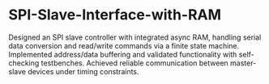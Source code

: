 # SPI-Slave-Interface-with-RAM
Designed an SPI slave controller with integrated async RAM, handling serial data conversion and read/write commands via a finite state machine. Implemented address/data buffering and validated functionality with self-checking testbenches. Achieved reliable communication between master-slave devices under timing constraints.
